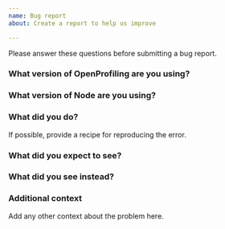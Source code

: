 ```yaml
---
name: Bug report
about: Create a report to help us improve

---
```


Please answer these questions before submitting a bug report.

### What version of OpenProfiling are you using?


### What version of Node are you using?


### What did you do?
If possible, provide a recipe for reproducing the error.


### What did you expect to see?


### What did you see instead?


### Additional context
Add any other context about the problem here.
